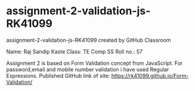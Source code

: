 # assignment-2-validation-js-RK41099
assignment-2-validation-js-RK41099 created by GitHub Classroom

Name: Raj Sandip Kaste
Class: TE Comp SS
Roll no.: 57

Assignment 2 is based on Form Validation concept from JavaScript.
 For password,email and mobile number validation i have used Regular Expressions.
 Published GitHub link of site: https://rk41099.github.io/Form-Validation/
 
